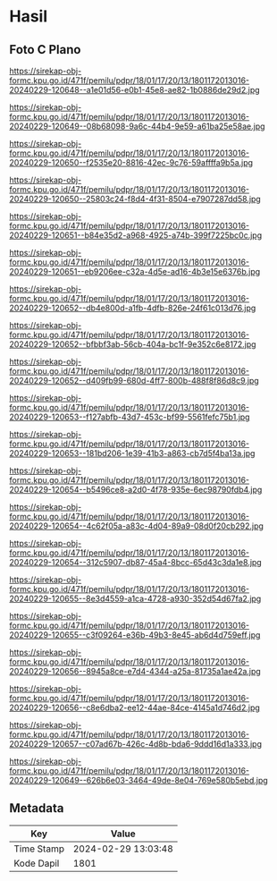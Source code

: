 # Hasil

## Foto C Plano

https://sirekap-obj-formc.kpu.go.id/471f/pemilu/pdpr/18/01/17/20/13/1801172013016-20240229-120648--a1e01d56-e0b1-45e8-ae82-1b0886de29d2.jpg

https://sirekap-obj-formc.kpu.go.id/471f/pemilu/pdpr/18/01/17/20/13/1801172013016-20240229-120649--08b68098-9a6c-44b4-9e59-a61ba25e58ae.jpg

https://sirekap-obj-formc.kpu.go.id/471f/pemilu/pdpr/18/01/17/20/13/1801172013016-20240229-120650--f2535e20-8816-42ec-9c76-59affffa9b5a.jpg

https://sirekap-obj-formc.kpu.go.id/471f/pemilu/pdpr/18/01/17/20/13/1801172013016-20240229-120650--25803c24-f8d4-4f31-8504-e7907287dd58.jpg

https://sirekap-obj-formc.kpu.go.id/471f/pemilu/pdpr/18/01/17/20/13/1801172013016-20240229-120651--b84e35d2-a968-4925-a74b-399f7225bc0c.jpg

https://sirekap-obj-formc.kpu.go.id/471f/pemilu/pdpr/18/01/17/20/13/1801172013016-20240229-120651--eb9206ee-c32a-4d5e-ad16-4b3e15e6376b.jpg

https://sirekap-obj-formc.kpu.go.id/471f/pemilu/pdpr/18/01/17/20/13/1801172013016-20240229-120652--db4e800d-a1fb-4dfb-826e-24f61c013d76.jpg

https://sirekap-obj-formc.kpu.go.id/471f/pemilu/pdpr/18/01/17/20/13/1801172013016-20240229-120652--bfbbf3ab-56cb-404a-bc1f-9e352c6e8172.jpg

https://sirekap-obj-formc.kpu.go.id/471f/pemilu/pdpr/18/01/17/20/13/1801172013016-20240229-120652--d409fb99-680d-4ff7-800b-488f8f86d8c9.jpg

https://sirekap-obj-formc.kpu.go.id/471f/pemilu/pdpr/18/01/17/20/13/1801172013016-20240229-120653--f127abfb-43d7-453c-bf99-5561fefc75b1.jpg

https://sirekap-obj-formc.kpu.go.id/471f/pemilu/pdpr/18/01/17/20/13/1801172013016-20240229-120653--181bd206-1e39-41b3-a863-cb7d5f4ba13a.jpg

https://sirekap-obj-formc.kpu.go.id/471f/pemilu/pdpr/18/01/17/20/13/1801172013016-20240229-120654--b5496ce8-a2d0-4f78-935e-6ec98790fdb4.jpg

https://sirekap-obj-formc.kpu.go.id/471f/pemilu/pdpr/18/01/17/20/13/1801172013016-20240229-120654--4c62f05a-a83c-4d04-89a9-08d0f20cb292.jpg

https://sirekap-obj-formc.kpu.go.id/471f/pemilu/pdpr/18/01/17/20/13/1801172013016-20240229-120654--312c5907-db87-45a4-8bcc-65d43c3da1e8.jpg

https://sirekap-obj-formc.kpu.go.id/471f/pemilu/pdpr/18/01/17/20/13/1801172013016-20240229-120655--8e3d4559-a1ca-4728-a930-352d54d67fa2.jpg

https://sirekap-obj-formc.kpu.go.id/471f/pemilu/pdpr/18/01/17/20/13/1801172013016-20240229-120655--c3f09264-e36b-49b3-8e45-ab6d4d759eff.jpg

https://sirekap-obj-formc.kpu.go.id/471f/pemilu/pdpr/18/01/17/20/13/1801172013016-20240229-120656--8945a8ce-e7d4-4344-a25a-81735a1ae42a.jpg

https://sirekap-obj-formc.kpu.go.id/471f/pemilu/pdpr/18/01/17/20/13/1801172013016-20240229-120656--c8e6dba2-ee12-44ae-84ce-4145a1d746d2.jpg

https://sirekap-obj-formc.kpu.go.id/471f/pemilu/pdpr/18/01/17/20/13/1801172013016-20240229-120657--c07ad67b-426c-4d8b-bda6-9ddd16d1a333.jpg

https://sirekap-obj-formc.kpu.go.id/471f/pemilu/pdpr/18/01/17/20/13/1801172013016-20240229-120649--626b6e03-3464-49de-8e04-769e580b5ebd.jpg


## Metadata

| Key        | Value               |
| ---------- | ------------------- |
| Time Stamp | 2024-02-29 13:03:48 |
| Kode Dapil | 1801                |



